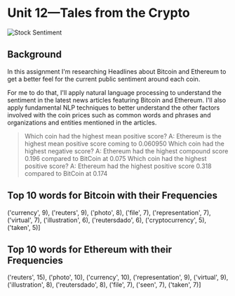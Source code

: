 # Unit 12—Tales from the Crypto

![Stock Sentiment](Images/btc.jpeg)

## Background

In this assignment I'm researching Headlines about Bitcoin and Ethereum to get a better feel for the current public sentiment around each coin.

For me to do that, I'll apply natural language processing to understand the sentiment in the latest news articles featuring Bitcoin and Ethereum. I'll also apply fundamental NLP techniques to better understand the other factors involved with the coin prices such as common words and phrases and organizations and entities mentioned in the articles.


> Which coin had the highest mean positive score?
A: Ethereum is the highest mean positive score coming to 0.060950
> Which coin had the highest negative score?
A: Ethereum had the highest compound score 0.196 compared to BitCoin at 0.075
> Which coin had the highest positive score?
A: Ethereum had the highest positive score 0.318 compared to BitCoin at 0.174

## Top 10 words for Bitcoin with their Frequencies

('currency', 9),
('reuters', 9),
('photo', 8),
('file', 7),
('representation', 7),
('virtual', 7),
('illustration', 6),
('reutersdado', 6),
('cryptocurrency', 5),
('taken', 5)]

## Top 10 words for Ethereum with their Frequencies
('reuters', 15),
('photo', 10),
('currency', 10),
('representation', 9),
('virtual', 9),
('illustration', 8),
('reutersdado', 8),
('file', 7),
('seen', 7),
('taken', 7)]
